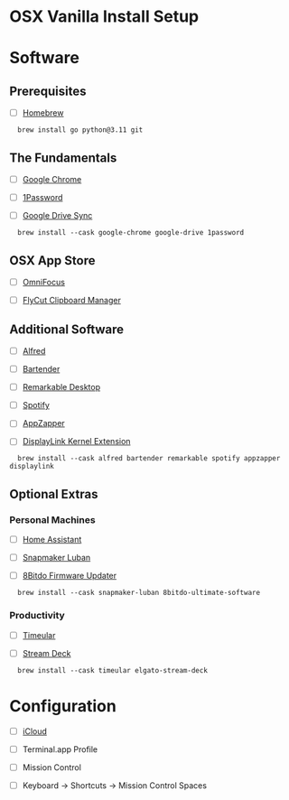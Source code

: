 # OSX Vanilla Install Setup

# Software

## Prerequisites

- [ ] [Homebrew](https://github.com/Homebrew/brew/releases/latest)

```
  brew install go python@3.11 git
```

## The Fundamentals

- [ ] [Google Chrome](https://www.google.com/chrome/)

- [ ] [1Password](https://1password.com/downloads/mac/)

- [ ] [Google Drive Sync](https://www.google.com/drive/download/)

```
  brew install --cask google-chrome google-drive 1password
```

## OSX App Store

- [ ] [OmniFocus](https://apps.apple.com/ie/app/omnifocus-4/id1542143627)

- [ ] [FlyCut Clipboard Manager](https://itunes.apple.com/ie/app/flycut-clipboard-manager/id442160987?mt=12)

## Additional Software

- [ ] [Alfred](https://www.alfredapp.com/)

- [ ] [Bartender](https://www.macbartender.com/)

- [ ] [Remarkable Desktop](https://downloads.remarkable.com/)

- [ ] [Spotify](https://www.spotify.com/ie/download/)

- [ ] [AppZapper](https://www.appzapper.com)

- [ ] [DisplayLink Kernel Extension](https://www.synaptics.com/products/displaylink-graphics/downloads)

```
  brew install --cask alfred bartender remarkable spotify appzapper displaylink
```

## Optional Extras

### Personal Machines

- [ ] [Home Assistant](https://apps.apple.com/ie/app/home-assistant/id1099568401)

- [ ] [Snapmaker Luban](https://luban.xyz/)

- [ ] [8Bitdo Firmware Updater](https://support.8bitdo.com/firmware-updater.html)

```
  brew install --cask snapmaker-luban 8bitdo-ultimate-software
```

### Productivity

- [ ] [Timeular](https://timeular.com/download/)

- [ ] [Stream Deck](https://www.elgato.com/us/en/s/downloads)

```
  brew install --cask timeular elgato-stream-deck
```

# Configuration

- [ ] [iCloud](https://www.icloud.com)

- [ ] Terminal.app Profile

- [ ] Mission Control

- [ ] Keyboard -> Shortcuts -> Mission Control Spaces
